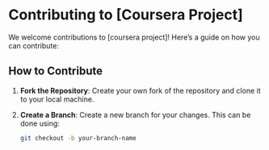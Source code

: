 # Contributing to [Coursera Project]

We welcome contributions to [coursera project]! Here’s a guide on how you can contribute:

## How to Contribute

1. **Fork the Repository**: Create your own fork of the repository and clone it to your local machine.

2. **Create a Branch**: Create a new branch for your changes. This can be done using:

   ```bash
   git checkout -b your-branch-name
